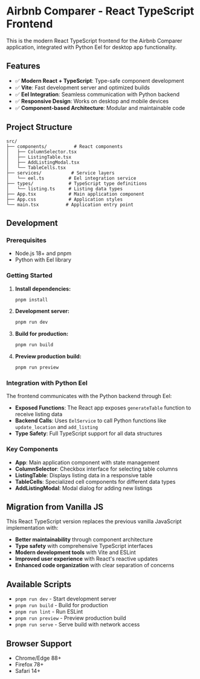 # Airbnb Comparer - React TypeScript Frontend

This is the modern React TypeScript frontend for the Airbnb Comparer application, integrated with Python Eel for desktop app functionality.

## Features

- ✅ **Modern React + TypeScript**: Type-safe component development
- ✅ **Vite**: Fast development server and optimized builds
- ✅ **Eel Integration**: Seamless communication with Python backend
- ✅ **Responsive Design**: Works on desktop and mobile devices
- ✅ **Component-based Architecture**: Modular and maintainable code

## Project Structure

```
src/
├── components/          # React components
│   ├── ColumnSelector.tsx
│   ├── ListingTable.tsx
│   ├── AddListingModal.tsx
│   └── TableCells.tsx
├── services/           # Service layers
│   └── eel.ts         # Eel integration service
├── types/             # TypeScript type definitions
│   └── listing.ts     # Listing data types
├── App.tsx            # Main application component
├── App.css            # Application styles
└── main.tsx          # Application entry point
```

## Development

### Prerequisites

- Node.js 18+ and pnpm
- Python with Eel library

### Getting Started

1. **Install dependencies:**

   ```bash
   pnpm install
   ```

2. **Development server:**

   ```bash
   pnpm run dev
   ```

3. **Build for production:**

   ```bash
   pnpm run build
   ```

4. **Preview production build:**
   ```bash
   pnpm run preview
   ```

### Integration with Python Eel

The frontend communicates with the Python backend through Eel:

- **Exposed Functions**: The React app exposes `generateTable` function to receive listing data
- **Backend Calls**: Uses `EelService` to call Python functions like `update_location` and `add_listing`
- **Type Safety**: Full TypeScript support for all data structures

### Key Components

- **App**: Main application component with state management
- **ColumnSelector**: Checkbox interface for selecting table columns
- **ListingTable**: Displays listing data in a responsive table
- **TableCells**: Specialized cell components for different data types
- **AddListingModal**: Modal dialog for adding new listings

## Migration from Vanilla JS

This React TypeScript version replaces the previous vanilla JavaScript implementation with:

- **Better maintainability** through component architecture
- **Type safety** with comprehensive TypeScript interfaces
- **Modern development tools** with Vite and ESLint
- **Improved user experience** with React's reactive updates
- **Enhanced code organization** with clear separation of concerns

## Available Scripts

- `pnpm run dev` - Start development server
- `pnpm run build` - Build for production
- `pnpm run lint` - Run ESLint
- `pnpm run preview` - Preview production build
- `pnpm run serve` - Serve build with network access

## Browser Support

- Chrome/Edge 88+
- Firefox 78+
- Safari 14+
